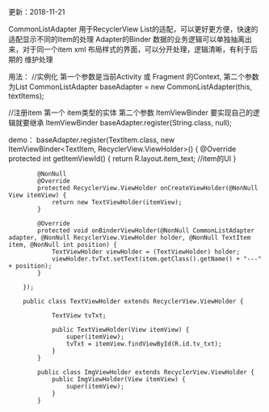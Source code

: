 
更新：2018-11-21

CommonListAdapter 用于RecyclerView List的适配，可以更好更方便，快速的适配显示不同的Item的处理
Adapter的Binder 数据的业务逻辑可以单独抽离出来，对于同一个item xml 布局样式的界面，可以分开处理，逻辑清晰，有利于后期的
维护处理

用法：
//实例化 第一个参数是当前Activity 或 Fragment 的Context, 第二个参数为List
CommonListAdapter baseAdapter = new CommonListAdapter(this, textItems);

//注册item 第一个 item类型的实体 第二个参数 ItemViewBinder 要实现自己的逻辑就要继承 ItemViewBinder
baseAdapter.register(String.class, null);

demo：
baseAdapter.register(TextItem.class, new ItemViewBinder<TextItem, RecyclerView.ViewHolder>() {
            @Override
            protected int getItemViewId() {
                return R.layout.item_text; //item的UI
            }

            @NonNull
            @Override
            protected RecyclerView.ViewHolder onCreateViewHolder(@NonNull View itemView) {
                return new TextViewHolder(itemView);
            }

            @Override
            protected void onBinderViewHolder(@NonNull CommonListAdapter adapter, @NonNull RecyclerView.ViewHolder holder, @NonNull TextItem item, @NonNull int position) {
                TextViewHolder viewHolder = (TextViewHolder) holder;
                viewHolder.tvTxt.setText(item.getClass().getName() + "---" + position);
            }

        });

        public class TextViewHolder extends RecyclerView.ViewHolder {

                TextView tvTxt;

                public TextViewHolder(View itemView) {
                    super(itemView);
                    tvTxt = itemView.findViewById(R.id.tv_txt);
                }
            }

            public class ImgViewHolder extends RecyclerView.ViewHolder {
                public ImgViewHolder(View itemView) {
                    super(itemView);
                }
            }